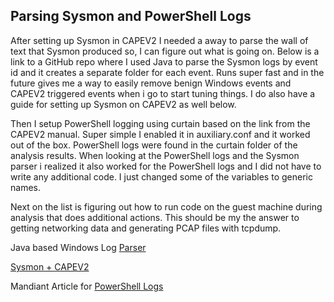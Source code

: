## Parsing Sysmon and PowerShell Logs

After setting up Sysmon in CAPEV2 I needed a away to parse the wall of text that Sysmon produced so, I can figure out what is going on. Below is a link to a GitHub repo where I used Java to parse the Sysmon logs by event id and it creates a separate folder for each event. Runs super fast and in the future gives me a way to easily remove benign Windows events and CAPEV2 triggered events when i go to start tuning things. I do also have a guide for setting up Sysmon on CAPEV2 as well below.

Then I setup PowerShell logging using curtain based on the link from the CAPEV2 manual. Super simple I enabled it in auxiliary.conf and it worked out of the box. PowerShell logs were found in the curtain folder of the analysis results. 
When looking at the PowerShell logs and the Sysmon parser i realized it also worked for the PowerShell logs and I did not have to write any additional code. I just changed some of the variables to generic names.

Next on the list is figuring out how to run code on the guest machine during analysis that does additional actions. This should be my the answer to getting networking data and generating PCAP files with tcpdump.

Java based Windows Log [Parser](https://github.com/ParkWork5/MultiWindowsLogParser)

[Sysmon + CAPEV2](https://parkwork5.github.io/2024/08/02/Sysmon&CAPEV2.html) 

Mandiant Article for [PowerShell Logs](https://cloud.google.com/blog/topics/threat-intelligence/greater-visibility/)
